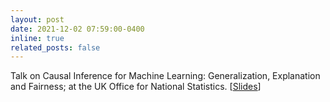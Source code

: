 ```yaml
---
layout: post
date: 2021-12-02 07:59:00-0400
inline: true
related_posts: false
---
```


Talk on Causal Inference for Machine Learning: Generalization, Explanation and Fairness; at the UK Office for National Statistics. [[Slides](files/causality-for-machine-learning-econdatascience-seminar.pdf)] 


